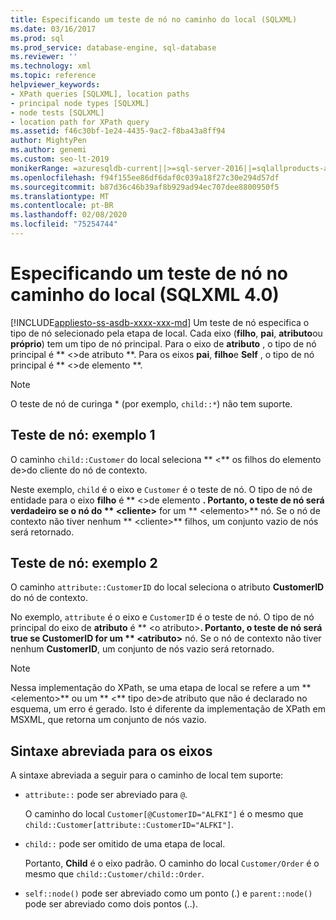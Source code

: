 ```yaml
---
title: Especificando um teste de nó no caminho do local (SQLXML)
ms.date: 03/16/2017
ms.prod: sql
ms.prod_service: database-engine, sql-database
ms.reviewer: ''
ms.technology: xml
ms.topic: reference
helpviewer_keywords:
- XPath queries [SQLXML], location paths
- principal node types [SQLXML]
- node tests [SQLXML]
- location path for XPath query
ms.assetid: f46c30bf-1e24-4435-9ac2-f8ba43a8ff94
author: MightyPen
ms.author: genemi
ms.custom: seo-lt-2019
monikerRange: =azuresqldb-current||>=sql-server-2016||=sqlallproducts-allversions||>=sql-server-linux-2017||=azuresqldb-mi-current
ms.openlocfilehash: f94f155ee86df6daf0c039a18f27c30e294d57df
ms.sourcegitcommit: b87d36c46b39af8b929ad94ec707dee8800950f5
ms.translationtype: MT
ms.contentlocale: pt-BR
ms.lasthandoff: 02/08/2020
ms.locfileid: "75254744"
---
```

# <a name="specifying-a-node-test-in-the-location-path-sqlxml-40"></a>Especificando um teste de nó no caminho do local (SQLXML 4.0)
[!INCLUDE[appliesto-ss-asdb-xxxx-xxx-md](../../../includes/appliesto-ss-asdb-xxxx-xxx-md.md)]
  Um teste de nó especifica o tipo de nó selecionado pela etapa de local. Cada eixo (**filho**, **pai**, **atributo**ou **próprio**) tem um tipo de nó principal. Para o eixo de **atributo** , o tipo de nó principal é ** \<>de atributo **. Para os eixos **pai**, **filho**e **Self** , o tipo de nó principal é ** \<>de elemento **.  
  
> [!NOTE]  
>  O teste de nó de curinga * (por exemplo, `child::*`) não tem suporte.  
  
## <a name="node-test-example-1"></a>Teste de nó: exemplo 1  
 O caminho `child::Customer` do local seleciona ** \<** os filhos do elemento de>do cliente do nó de contexto.  
  
 Neste exemplo, `child` é o eixo e `Customer` é o teste de nó. O tipo de nó de entidade para o eixo **filho** é ** \<>de elemento **. Portanto, o teste de nó será verdadeiro se o nó do ** \<cliente>** for um ** \<elemento>** nó. Se o nó de contexto não tiver nenhum ** \<cliente>** filhos, um conjunto vazio de nós será retornado.  
  
## <a name="node-test-example-2"></a>Teste de nó: exemplo 2  
 O caminho `attribute::CustomerID` do local seleciona o atributo **CustomerID** do nó de contexto.  
  
 No exemplo, `attribute` é o eixo e `CustomerID` é o teste de nó. O tipo de nó principal do eixo de **atributo** é ** \<o atributo>**. Portanto, o teste de nó será true se **CustomerID** for um ** \<atributo>** nó. Se o nó de contexto não tiver nenhum **CustomerID**, um conjunto de nós vazio será retornado.  
  
> [!NOTE]  
>  Nessa implementação do XPath, se uma etapa de local se refere a um ** \<elemento>** ou um ** \<** tipo de>de atributo que não é declarado no esquema, um erro é gerado. Isto é diferente da implementação de XPath em MSXML, que retorna um conjunto de nós vazio.  
  
## <a name="abbreviated-syntax-for-the-axes"></a>Sintaxe abreviada para os eixos  
 A sintaxe abreviada a seguir para o caminho de local tem suporte:  
  
-   
  `attribute::` pode ser abreviado para `@`.  
  
     O caminho do local `Customer[@CustomerID="ALFKI"]` é o mesmo que `child::Customer[attribute::CustomerID="ALFKI"]`.  
  
-   
  `child::` pode ser omitido de uma etapa de local.  
  
     Portanto, **Child** é o eixo padrão. O caminho do local `Customer/Order` é o mesmo que `child::Customer/child::Order`.  
  
-   
  `self::node()` pode ser abreviado como um ponto (.) e `parent::node()` pode ser abreviado como dois pontos (..).  
  
  
